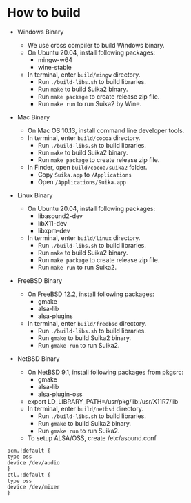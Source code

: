 How to build
============

* Windows Binary
    * We use cross compiler to build Windows binary.
    * On Ubuntu 20.04, install following packages:
        * mingw-w64
        * wine-stable
    * In terminal, enter `build/mingw` directory.
        * Run `./build-libs.sh` to build libraries.
        * Run `make` to build Suika2 binary.
        * Run `make package` to create release zip file.
        * Run `make run` to run Suika2 by Wine.

* Mac Binary
    * On Mac OS 10.13, install command line developer tools.
    * In terminal, enter `build/cocoa` directory.
        * Run `./build-libs.sh` to build libraries.
        * Run `make` to build Suika2 binary.
        * Run `make package` to create release zip file.
    * In Finder, open `build/cocoa/suika2` folder.
        * Copy `Suika.app` to `/Applications`
        * Open `/Applications/Suika.app`

* Linux Binary
    * On Ubuntu 20.04, install following packages:
        * libasound2-dev
        * libX11-dev
        * libxpm-dev
    * In terminal, enter `build/linux` directory.
        * Run `./build-libs.sh` to build libraries.
        * Run `make` to build Suika2 binary.
        * Run `make package` to create release zip file.
        * Run `make run` to run Suika2.

* FreeBSD Binary
    * On FreeBSD 12.2, install following packages:
        * gmake
        * alsa-lib
        * alsa-plugins
    * In terminal, enter `build/freebsd` directory.
        * Run `./build-libs.sh` to build libraries.
        * Run `gmake` to build Suika2 binary.
        * Run `gmake run` to run Suika2.

* NetBSD Binary
    * On NetBSD 9.1, install following packages from pkgsrc:
        * gmake
        * alsa-lib
        * alsa-plugin-oss
    * export LD_LIBRARY_PATH=/usr/pkg/lib:/usr/X11R7/lib
    * In terminal, enter `build/netbsd` directory.
        * Run `./build-libs.sh` to build libraries.
        * Run `gmake` to build Suika2 binary.
        * Run `gmake run` to run Suika2.
    * To setup ALSA/OSS, create /etc/asound.conf
```
pcm.!default {
type oss
device /dev/audio
}
ctl.!default {
type oss
device /dev/mixer
}
```

